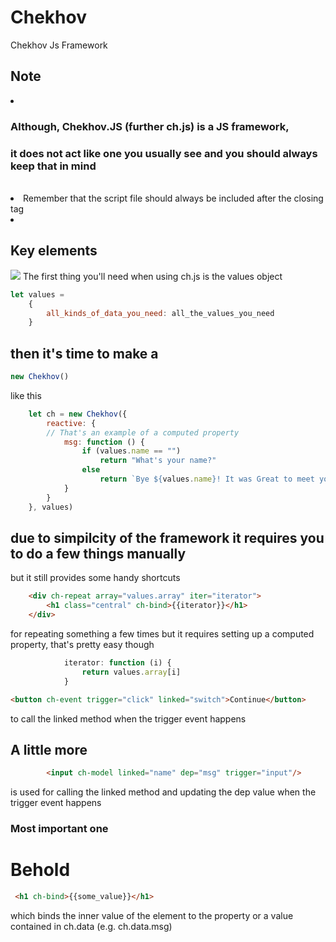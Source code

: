 # Chekhov
Chekhov Js Framework
## Note
<li> <h3>Although, Chekhov.JS (further ch.js) is a JS framework,</h3>
<h3>it does not act like one you usually see and you should always keep that in mind</h3>
<br>
</li>
<li> Remember that the script file should always be included after the <body> closing tag</li>
<li><h2>Key elements</h2></li>
<img src="./assets/chekhov.png"></img>
The first thing you'll need when using ch.js is the values object 

```js
let values =
    {
        all_kinds_of_data_you_need: all_the_values_you_need
    }
```
## then it's time to make a  
```js
new Chekhov()
```    
like this
```js
    let ch = new Chekhov({
        reactive: {
        // That's an example of a computed property
            msg: function () {
                if (values.name == "")
                    return "What's your name?"
                else
                    return `Bye ${values.name}! It was Great to meet you!`
            }
        }
    }, values)
```
## due to simpilcity of the framework it requires you to do a few things manually
but it still provides some handy shortcuts
```html
    <div ch-repeat array="values.array" iter="iterator">
        <h1 class="central" ch-bind>{{iterator}}</h1>
    </div>
```
for repeating something a few times but it requires setting up a computed property, that's pretty easy though
```js
            iterator: function (i) {
                return values.array[i]
            }
```
```html
<button ch-event trigger="click" linked="switch">Continue</button>
```
to call the linked method when the trigger event happens
## A little more
```html
        <input ch-model linked="name" dep="msg" trigger="input"/>
```
is used
for calling the linked method and updating the dep value when the trigger event happens
### Most important one
# Behold
```html
 <h1 ch-bind>{{some_value}}</h1>
```
which binds the inner value of the element to the property or a value contained in ch.data (e.g. ch.data.msg)
